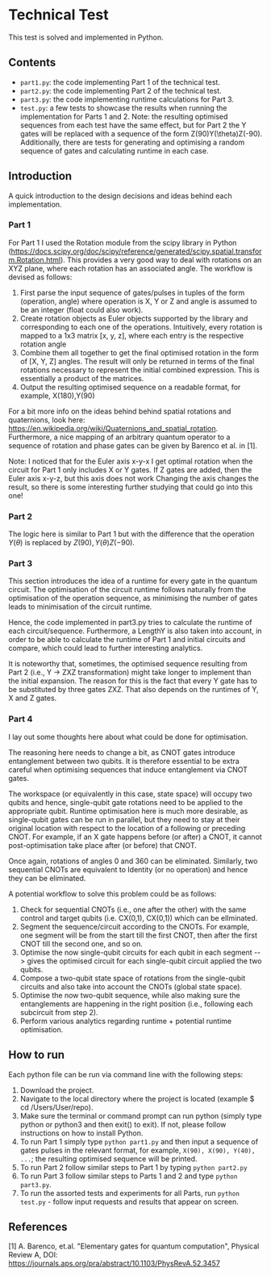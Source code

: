 # Technical Test
This test is solved and implemented in Python.

## Contents
- `part1.py`: the code implementing Part 1 of the technical test.
- `part2.py`: the code implementing Part 2 of the technical test.
- `part3.py`: the code implementing runtime calculations for Part 3.
- `test.py`: a few tests to showcase the results when running the implementation for Parts 1 and 2. Note: the resulting optimised sequences from each test have the same effect, but for Part 2 the Y gates will be replaced with a sequence of the form Z(90)Y(\theta)Z(-90). Additionally, there are tests for generating and optimising a random sequence of gates and calculating runtime in each case.

## Introduction
A quick introduction to the design decisions and ideas behind each implementation.

### Part 1
For Part 1 I used the Rotation module from the scipy library in Python (https://docs.scipy.org/doc/scipy/reference/generated/scipy.spatial.transform.Rotation.html). This provides a very good way to deal with rotations on an XYZ plane, where each rotation has an associated angle. The workflow is devised as follows:
1. First parse the input sequence of gates/pulses in tuples of the form (operation, angle) where operation is X, Y or Z and angle is assumed to be an integer (float could also work).
2. Create rotation objects as Euler objects supported by the library and corresponding to each one of the operations. Intuitively, every rotation is mapped to a 1x3 matrix [x, y, z], where each entry is the respective rotation angle
3. Combine them all together to get the final optimised rotation in the form of [X, Y, Z] angles. The result will only be returned in terms of the final rotations necessary to represent the initial combined expression. This is essentially a product of the matrices.
4. Output the resulting optimised sequence on a readable format, for example, X(180),Y(90)

For a bit more info on the ideas behind behind spatial rotations and quaternions, look here: https://en.wikipedia.org/wiki/Quaternions_and_spatial_rotation. Furthermore, a nice mapping of an arbitrary quantum operator to a sequence of rotation and phase gates can be given by Barenco et al. in [1].

Note: I noticed that for the Euler axis x-y-x I get optimal rotation when the circuit for Part 1 only includes X or Y gates. If Z gates are added, then the Euler axis x-y-z, but this axis does not work  Changing the axis changes the result, so there is some interesting further studying that could go into this one!

### Part 2
The logic here is similar to Part 1 but with the difference that the operation $Y(\theta)$ is replaced by $Z(90),Y(\theta)Z(-90)$.

### Part 3
This section introduces the idea of a runtime for every gate in the quantum circuit. The optimisation of the circuit runtime follows naturally from the optimisation of the operation sequence, as minimising the number of gates leads to minimisation of the circuit runtime.

Hence, the code implemented in part3.py tries to calculate the runtime of each circuit/sequence. Furthermore, a LengthY is also taken into account, in order to be able to calculate the runtime of Part 1 and initial circuits and compare, which could lead to further interesting analytics.

It is noteworthy that, sometimes, the optimised sequence resulting from Part 2 (i.e., Y -> ZXZ transformation) might take longer to implement than the initial expansion. The reason for this is the fact that every Y gate has to be substituted by three gates ZXZ. That also depends on the runtimes of Y, X and Z gates.

### Part 4
I lay out some thoughts here about what could be done for optimisation.

The reasoning here needs to change a bit, as CNOT gates introduce entanglement between two qubits. It is therefore essential to be extra careful when optimising sequences that induce entanglement via CNOT gates.

The workspace (or equivalently in this case, state space) will occupy two qubits and hence, single-qubit gate rotations need to be applied to the appropriate qubit. Runtime optimisation here is much more desirable, as single-qubit gates can be run in parallel, but they need to stay at their original location with respect to the location of a following or preceding CNOT. For example, if an X gate happens before (or after) a CNOT, it cannot post-optimisation take place after (or before) that CNOT.

Once again, rotations of angles 0 and 360 can be eliminated. Similarly, two sequential CNOTs are equivalent to Identity (or no operation) and hence they can be eliminated.

A potential workflow to solve this problem could be as follows:
1. Check for sequential CNOTs (i.e., one after the other) with the same control and target qubits (i.e. CX(0,1), CX(0,1)) which can be elIminated.
2. Segment the sequence/circuit according to the CNOTs. For example, one segment will be from the start till the first CNOT, then after the first CNOT till the second one, and so on.
3. Optimise the now single-qubit circuits for each qubit in each segment --> gives the optimised circuit for each single-qubit circuit applied the two qubits.
4. Compose a two-qubit state space of rotations from the single-qubit circuits and also take into account the CNOTs (global state space).
5. Optimise the now two-qubit sequence, while also making sure the entanglements are happening in the right position (i.e., following each subcircuit from step 2).
6. Perform various analytics regarding runtime + potential runtime optimisation.

## How to run
Each python file can be run via command line with the following steps:
1. Download the project.
2. Navigate to the local directory where the project is located (example $ cd /Users/User/repo).
3. Make sure the terminal or command prompt can run python (simply type python or python3 and then exit() to exit). If not, please follow instructions on how to install Python.
4. To run Part 1 simply type `python part1.py` and then input a sequence of gates pulses in the relevant format, for example, `X(90), X(90), Y(40), ...`; the resulting optimised sequence will be printed.
5. To run Part 2 follow similar steps to Part 1 by typing `python part2.py`
6. To run Part 3 follow similar steps to Parts 1 and 2 and type `python part3.py`.
7. To run the assorted tests and experiments for all Parts, run `python test.py` - follow input requests and results that appear on screen.

## References
[1] A. Barenco, et.al. "Elementary gates for quantum computation", Physical Review A, DOI: https://journals.aps.org/pra/abstract/10.1103/PhysRevA.52.3457